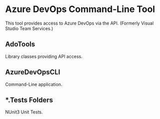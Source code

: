 # Azure DevOps Command-Line Tool

This tool provides access to Azure DevOps via the API.  (Formerly Visual Studio Team Services.)

## AdoTools

Library classes providing API access.

## AzureDevOpsCLI

Command-Line application.


## *.Tests Folders

NUnit3 Unit Tests.